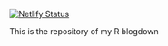 [![Netlify Status](https://api.netlify.com/api/v1/badges/8345db67-55d1-4bf4-b378-72cf1f979b0d/deploy-status)](https://app.netlify.com/sites/ineszz/deploys)

This is the repository of my R blogdown